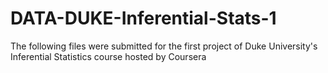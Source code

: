 # DATA-DUKE-Inferential-Stats-1
The following files were submitted for the first project of Duke University's Inferential Statistics course hosted by Coursera
